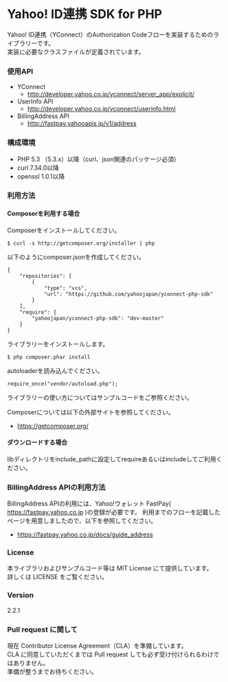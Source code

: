 Yahoo! ID連携 SDK for PHP
=======
Yahoo! ID連携（YConnect）のAuthorization Codeフローを実装するためのライブラリーです。  
実装に必要なクラスファイルが定義されています。 

### 使用API
* YConnect
  * http://developer.yahoo.co.jp/yconnect/server_app/explicit/
* UserInfo API
  * http://developer.yahoo.co.jp/yconnect/userinfo.html
* BillingAddress API
  * http://fastpay.yahooapis.jp/v1/address

### 構成環境
* PHP 5.3 （5.3.x）以降（curl、json関連のパッケージ必須）
* curl 7.34.0以降
* openssl 1.0.1以降

### 利用方法
#### Composerを利用する場合
Composerをインストールしてください。

```
$ curl -s http://getcomposer.org/installer | php
```

以下のようにcomposer.jsonを作成してください。

```
{
    "repositories": [
        {
            "type": "vcs",
            "url": "https://github.com/yahoojapan/yconnect-php-sdk"
        }
    ],
    "require": {
        "yahoojapan/yconnect-php-sdk": "dev-master"
    }
}
```

ライブラリーをインストールします。

```
$ php composer.phar install
```

autoloaderを読み込んでください。

```
require_once("vendor/autoload.php");
```

ライブラリーの使い方についてはサンプルコードをご参照ください。

Composerについては以下の外部サイトを参照してください。
* https://getcomposer.org/

#### ダウンロードする場合
libディレクトリをinclude_pathに設定してrequireあるいはincludeしてご利用ください。

### BillingAddress APIの利用方法
BillingAddress APIの利用には、Yahoo!ウォレット FastPay( https://fastpay.yahoo.co.jp )の登録が必要です。
利用までのフローを記載したページを用意しましたので、以下を参照してください。
* https://fastpay.yahoo.co.jp/docs/guide_address

### License
本ライブラリおよびサンプルコード等は MIT License にて提供しています。  
詳しくは LICENSE をご覧ください。

### Version
2.2.1

### Pull request に関して
現在 Contributor License Agreement（CLA）を準備しています。  
CLA に同意していただくまでは Pull request しても必ず受け付けられるわけではありません。   
準備が整うまでお待ちください。


